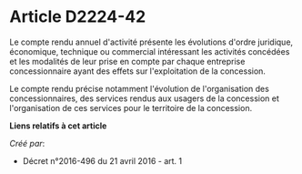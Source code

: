# Article D2224-42

Le compte rendu annuel d'activité présente les évolutions d'ordre juridique, économique, technique ou commercial intéressant
les activités concédées et les modalités de leur prise en compte par chaque entreprise concessionnaire ayant des effets sur
l'exploitation de la concession. 

Le compte rendu précise notamment l'évolution de l'organisation des concessionnaires, des services rendus aux usagers de la
concession et l'organisation de ces services pour le territoire de la concession.

**Liens relatifs à cet article**

_Créé par_:

  - Décret n°2016-496 du 21 avril 2016 - art. 1
